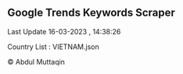 

## Google Trends Keywords Scraper 
 
Last Update 16-03-2023 , 14:38:26

Country List :
VIETNAM.json



© Abdul Muttaqin 
